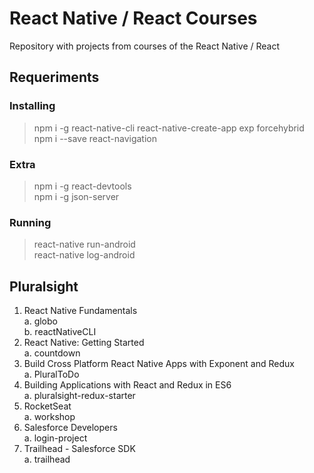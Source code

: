 # React Native / React Courses

Repository with projects from courses of the React Native / React

## Requeriments

### Installing

> npm i -g react-native-cli react-native-create-app exp forcehybrid\
> npm i --save react-navigation

### Extra

> npm i -g react-devtools\
> npm i -g json-server

### Running

> react-native run-android\
> react-native log-android

## Pluralsight

 1. React Native Fundamentals\
    a. globo\
    b. reactNativeCLI
 2. React Native: Getting Started\
    a. countdown
 3. Build Cross Platform React Native Apps with Exponent and Redux\
    a. PluralToDo
 4. Building Applications with React and Redux in ES6\
    a. pluralsight-redux-starter
 5. RocketSeat\
    a. workshop 
 6. Salesforce Developers\
    a. login-project 
 7. Trailhead - Salesforce SDK\
    a. trailhead
